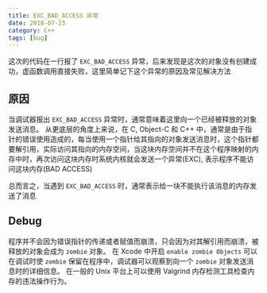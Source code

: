 ```yaml
---
title: EXC_BAD_ACCESS 异常
date: 2018-07-23
category: C++
tags: [bug]
---
```


这次的代码在一行报了 `EXC_BAD_ACCESS` 异常，后来发现是这次的对象没有创建成功，虚函数调用直接失败，这里简单记下这个异常的原因及常见解决方法

## 原因

当调试器报出 `EXC_BAD_ACCESS` 异常时，通常意味着这里向一个已经被释放的对象发送消息。
从更底层的角度上来说，在 C, Object-C 和 C++ 中，通常是由于指针的错误使用造成的，每当使用一个指针给其指向的对象发送消息时，这个指针都要解引用，实际访问其指向的内存空间，当这块内存空间并不在这个程序映射的内存中时，再次访问这块内存时系统内核就会发送一个异常(EXC), 表示程序不能访问这块内存(BAD ACCESS)

总而言之，当遇到 `EXC_BAD_ACCESS` 时，通常表示给一块不能执行该消息的内存发送了消息

## Debug

程序并不会因为错误指针的传递或者赋值而崩溃，只会因为对其解引用而崩溃，被释放的对象会成为 `zombie` 对象。
在 Xcode 中开启 `enable zombie Objects` 可以在调试时使 `zombie` 保留在程序中，调试器可以观察到向一个 `zombie` 对象发送消息时的详细信息。
在一般的 Unix 平台上可以使用 Valgrind 内存检测工具检查内存的违法操作行为。